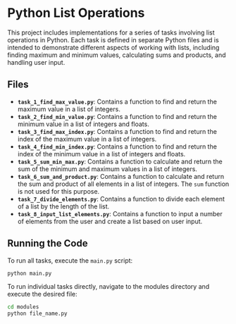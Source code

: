 # Python List Operations

This project includes implementations for a series of tasks involving list operations in Python. Each task is defined in separate Python files and is intended to demonstrate different aspects of working with lists, including finding maximum and minimum values, calculating sums and products, and handling user input.

## Files

- **`task_1_find_max_value.py`**: Contains a function to find and return the maximum value in a list of integers.
- **`task_2_find_min_value.py`**: Contains a function to find and return the minimum value in a list of integers and floats.
- **`task_3_find_max_index.py`**: Contains a function to find and return the index of the maximum value in a list of integers.
- **`task_4_find_min_index.py`**: Contains a function to find and return the index of the minimum value in a list of integers and floats.
- **`task_5_sum_min_max.py`**: Contains a function to calculate and return the sum of the minimum and maximum values in a list of integers.
- **`task_6_sum_and_product.py`**: Contains a function to calculate and return the sum and product of all elements in a list of integers. The `sum` function is not used for this purpose.
- **`task_7_divide_elements.py`**: Contains a function to divide each element of a list by the length of the list.
- **`task_8_input_list_elements.py`**: Contains a function to input a number of elements from the user and create a list based on user input.

## Running the Code

To run all tasks, execute the `main.py` script:

```bash
python main.py
```
To run individual tasks directly, navigate to the modules directory and execute the desired file:

```bash
cd modules
python file_name.py
